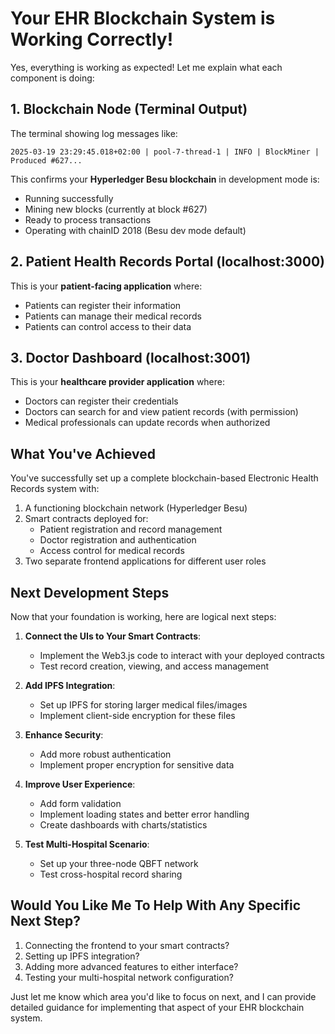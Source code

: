 # Your EHR Blockchain System is Working Correctly!

Yes, everything is working as expected! Let me explain what each component is doing:

## 1. Blockchain Node (Terminal Output)
The terminal showing log messages like:
```
2025-03-19 23:29:45.018+02:00 | pool-7-thread-1 | INFO | BlockMiner | Produced #627...
```
This confirms your **Hyperledger Besu blockchain** in development mode is:
- Running successfully
- Mining new blocks (currently at block #627)
- Ready to process transactions
- Operating with chainID 2018 (Besu dev mode default)

## 2. Patient Health Records Portal (localhost:3000)
This is your **patient-facing application** where:
- Patients can register their information
- Patients can manage their medical records
- Patients can control access to their data

## 3. Doctor Dashboard (localhost:3001)
This is your **healthcare provider application** where:
- Doctors can register their credentials
- Doctors can search for and view patient records (with permission)
- Medical professionals can update records when authorized

## What You've Achieved

You've successfully set up a complete blockchain-based Electronic Health Records system with:

1. A functioning blockchain network (Hyperledger Besu)
2. Smart contracts deployed for:
   - Patient registration and record management
   - Doctor registration and authentication
   - Access control for medical records
3. Two separate frontend applications for different user roles

## Next Development Steps

Now that your foundation is working, here are logical next steps:

1. **Connect the UIs to Your Smart Contracts**:
   - Implement the Web3.js code to interact with your deployed contracts
   - Test record creation, viewing, and access management

2. **Add IPFS Integration**:
   - Set up IPFS for storing larger medical files/images
   - Implement client-side encryption for these files

3. **Enhance Security**:
   - Add more robust authentication
   - Implement proper encryption for sensitive data

4. **Improve User Experience**:
   - Add form validation
   - Implement loading states and better error handling
   - Create dashboards with charts/statistics

5. **Test Multi-Hospital Scenario**:
   - Set up your three-node QBFT network
   - Test cross-hospital record sharing

## Would You Like Me To Help With Any Specific Next Step?

1. Connecting the frontend to your smart contracts?
2. Setting up IPFS integration?
3. Adding more advanced features to either interface?
4. Testing your multi-hospital network configuration?

Just let me know which area you'd like to focus on next, and I can provide detailed guidance for implementing that aspect of your EHR blockchain system.